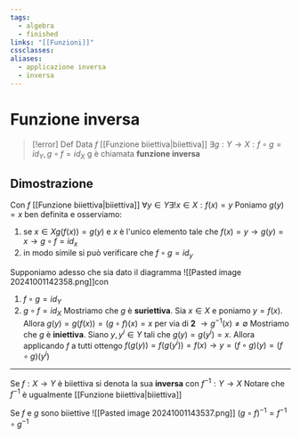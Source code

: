 ```yaml
---
tags:
  - algebra
  - finished
links: "[[Funzioni]]"
cssclasses: 
aliases:
  - applicazione inversa
  - inversa
---
```

# Funzione inversa
>[!error] Def
> Data $f$ [[Funzione biiettiva|biiettiva]] $\exists g:Y \longrightarrow X: f \circ g = id_Y, g \circ f = id_X$
> g è chiamata **funzione inversa**
## Dimostrazione
Con $f$ [[Funzione biiettiva|biiettiva]] $\forall y \in Y \exists ! x \in X : f(x)=y$
Poniamo $g(y)=x$ ben definita e osserviamo:
1) se $x\in X g(f(x))=g(y)$ e $x$ è l'unico elemento tale che $f(x)=y \longrightarrow g(y)=x \rightarrow g \circ f = id_x$
2) in modo simile si può verificare che $f \circ g = id_y$

Supponiamo adesso che sia dato il diagramma ![[Pasted image 20241001142358.png]]con 
1) $f\circ g = id_Y$ 
2) $g \circ f = id_X$
Mostriamo che $g$ è **suriettiva**. Sia $x \in X$ e poniamo $y = f(x)$. Allora $g(y)=g(f(x))=(g\circ f)(x) = x$ per via di **2** $\longrightarrow g^{-1}(x)\neq \emptyset$ 
Mostriamo che $g$ è **iniettiva**. Siano $y, y^i \in Y$ tali che $g(y)=g(y^i)=x$. Allora applicando $f$ a tutti ottengo $f(g(y))=f(g(y^i))=f(x) \longrightarrow y=(f\circ g)(y)=(f\circ g)(y^i)$

---
Se $f:X\rightarrow Y$ è biiettiva si denota la sua **inversa** con $f^{-1}:Y\rightarrow X$
Notare che $f^{-1}$ è ugualmente [[Funzione biiettiva|biiettiva]]

Se $f$ e $g$ sono biiettive
![[Pasted image 20241001143537.png]]
$(g \circ f)^{-1} = f^{-1}\circ g^{-1}$
